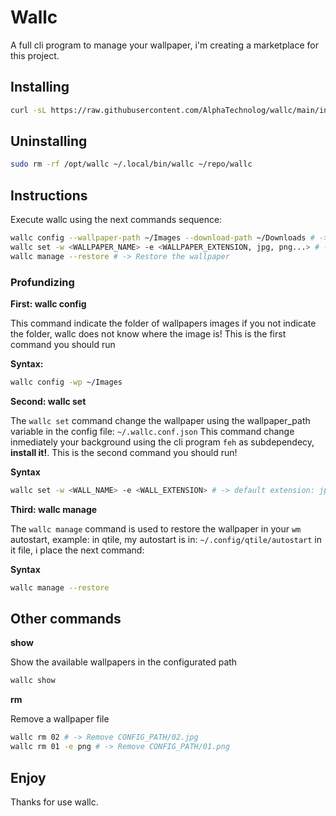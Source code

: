 # Wallc

A full cli program to manage your wallpaper, i'm creating a marketplace for this project.

## Installing

```sh
curl -sL https://raw.githubusercontent.com/AlphaTechnolog/wallc/main/install.sh | bash
```

## Uninstalling

```sh
sudo rm -rf /opt/wallc ~/.local/bin/wallc ~/repo/wallc
```

## Instructions

Execute wallc using the next commands sequence:

```sh
wallc config --wallpaper-path ~/Images --download-path ~/Downloads # -> Indicate the url of wallpapers folder, and the download folder
wallc set -w <WALLPAPER_NAME> -e <WALLPAPER_EXTENSION, jpg, png...> # -> Indicate the name and extension of wallpaper, extension default is: jpg
wallc manage --restore # -> Restore the wallpaper
```

### Profundizing

**First: wallc config**

This command indicate the folder of wallpapers images
if you not indicate the folder, wallc does not know where the image is!
This is the first command you should run

**Syntax:**

```sh
wallc config -wp ~/Images
```

**Second: wallc set**

The `wallc set` command change the wallpaper using the wallpaper_path variable in the config file: `~/.wallc.conf.json`
This command change inmediately your background using the cli program `feh` as subdependecy, **install it!**.
This is the second command you should run!

**Syntax**

```sh
wallc set -w <WALL_NAME> -e <WALL_EXTENSION> # -> default extension: jpg
```

**Third: wallc manage**

The `wallc manage` command is used to restore the wallpaper in your `wm` autostart, example:
in qtile, my autostart is in: `~/.config/qtile/autostart` in it file, i place the next command:

**Syntax**

```sh
wallc manage --restore
```

## Other commands

**show**

Show the available wallpapers in the configurated path

```sh
wallc show
```

**rm**

Remove a wallpaper file

```sh
wallc rm 02 # -> Remove CONFIG_PATH/02.jpg
wallc rm 01 -e png # -> Remove CONFIG_PATH/01.png
```

## Enjoy

Thanks for use wallc.
